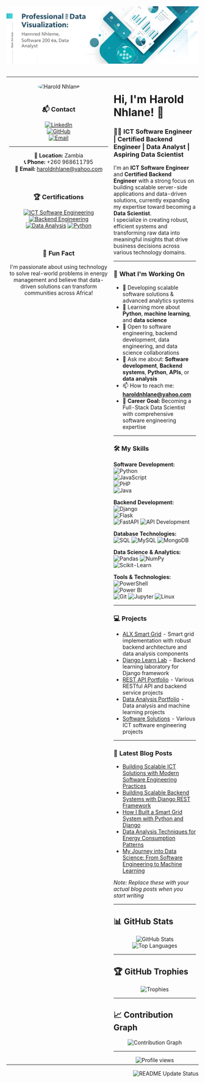 <div align="center">
  <img src="https://raw.githubusercontent.com/HaroldNhlane/HaroldNhlane/main/assets/banner.jpg" alt="Harold Nhlane - ICT Software Engineer | Certified Backend Engineer | Data Analyst | Aspiring Data Scientist" style="width: 100%; height: 150px; object-fit: cover;">
</div>

<br>

<table>
<tr>
<td width="260" valign="top" align="center">

<img src="https://avatars.githubusercontent.com/u/206536845?v=4" alt="Harold Nhlane" width="200" style="border-radius:50%"><br><br>

### 📬 Contact  
[![LinkedIn](https://img.shields.io/badge/LinkedIn-0A66C2?style=for-the-badge&logo=linkedin&logoColor=white)](https://www.linkedin.com/in/harold-nhlane/)  
[![GitHub](https://img.shields.io/badge/GitHub-181717?style=for-the-badge&logo=github&logoColor=white)](https://github.com/HaroldNhlane)  
[![Email](https://img.shields.io/badge/Email-D14836?style=for-the-badge&logo=gmail&logoColor=white)](mailto:haroldnhlane@yahoo.com)  

---

**📍 Location:** Zambia  
**📞 Phone:** +260 968611795  
**📧 Email:** haroldnhlane@yahoo.com

<br>

### 🏆 Certifications
[![ICT Software Engineering](https://img.shields.io/badge/ICT_Software_Engineering-Certified-6e5494?style=for-the-badge&logo=computer&logoColor=white)](https://example.com/certification)
[![Backend Engineering](https://img.shields.io/badge/Backend_Engineering-Certified-0078D4?style=for-the-badge&logo=azure-devops&logoColor=white)](https://example.com/certification)
[![Data Analysis](https://img.shields.io/badge/Data_Analysis-Certified-00B0A8?style=for-the-badge&logo=microsoft-excel&logoColor=white)](https://example.com/certification)
[![Python](https://img.shields.io/badge/Python-Expert-3776AB?style=for-the-badge&logo=python&logoColor=white)](https://example.com/certification)

<br>

### 🎯 Fun Fact
I'm passionate about using technology to solve real-world problems in energy management and believe that data-driven solutions can transform communities across Africa!

</td>
<td valign="top">

# Hi, I'm Harold Nhlane! 👋  

### 👨‍💻 ICT Software Engineer | Certified Backend Engineer | Data Analyst | Aspiring Data Scientist

I'm an **ICT Software Engineer** and **Certified Backend Engineer** with a strong focus on building scalable server-side applications and data-driven solutions, currently expanding my expertise toward becoming a **Data Scientist**.  
I specialize in creating robust, efficient systems and transforming raw data into meaningful insights that drive business decisions across various technology domains.  

---

### 🚀 What I'm Working On  
- 🔭 Developing scalable software solutions & advanced analytics systems  
- 🌱 Learning more about **Python**, **machine learning**, and **data science**  
- 👯 Open to software engineering, backend development, data engineering, and data science collaborations  
- 💬 Ask me about: **Software development**, **Backend systems**, **Python**, **APIs**, or **data analysis**  
- 📫 How to reach me: **haroldnhlane@yahoo.com**
- 🎯 **Career Goal:** Becoming a Full-Stack Data Scientist with comprehensive software engineering expertise

---

### 🛠️ My Skills  

**Software Development:**  
![Python](https://img.shields.io/badge/Python-3776AB?style=for-the-badge&logo=python&logoColor=white)  
![JavaScript](https://img.shields.io/badge/JavaScript-F7DF1E?style=for-the-badge&logo=javascript&logoColor=black)  
![PHP](https://img.shields.io/badge/PHP-777BB4?style=for-the-badge&logo=php&logoColor=white)  
![Java](https://img.shields.io/badge/Java-007396?style=for-the-badge&logo=java&logoColor=white)

**Backend Development:**  
![Django](https://img.shields.io/badge/Django-092E20?style=for-the-badge&logo=django&logoColor=white)  
![Flask](https://img.shields.io/badge/Flask-000000?style=for-the-badge&logo=flask&logoColor=white)  
![FastAPI](https://img.shields.io/badge/FastAPI-009688?style=for-the-badge&logo=fastapi&logoColor=white)
![API Development](https://img.shields.io/badge/API_Development-FF6C37?style=for-the-badge&logo=postman&logoColor=white)

**Database Technologies:**  
![SQL](https://img.shields.io/badge/SQL-4479A1?style=for-the-badge&logo=postgresql&logoColor=white)
![MySQL](https://img.shields.io/badge/MySQL-4479A1?style=for-the-badge&logo=mysql&logoColor=white)
![MongoDB](https://img.shields.io/badge/MongoDB-47A248?style=for-the-badge&logo=mongodb&logoColor=white)

**Data Science & Analytics:**  
![Pandas](https://img.shields.io/badge/Pandas-150458?style=for-the-badge&logo=pandas&logoColor=white)
![NumPy](https://img.shields.io/badge/NumPy-013243?style=for-the-badge&logo=numpy&logoColor=white)
![Scikit-Learn](https://img.shields.io/badge/Scikit_Learn-F7931E?style=for-the-badge&logo=scikit-learn&logoColor=white)

**Tools & Technologies:**  
![PowerShell](https://img.shields.io/badge/PowerShell-5391FE?style=for-the-badge&logo=powershell&logoColor=white)  
![Power BI](https://img.shields.io/badge/Power_BI-F2C811?style=for-the-badge&logo=powerbi&logoColor=black)  
![Git](https://img.shields.io/badge/Git-F05032?style=for-the-badge&logo=git&logoColor=white)
![Jupyter](https://img.shields.io/badge/Jupyter-F37626?style=for-the-badge&logo=jupyter&logoColor=white)
![Linux](https://img.shields.io/badge/Linux-FCC624?style=for-the-badge&logo=linux&logoColor=black)

---

### 💻 Projects  
- [ALX Smart Grid](https://github.com/HaroldNhlane/ALX_Smart_grid) - Smart grid implementation with robust backend architecture and data analysis components
- [Django Learn Lab](https://github.com/HaroldNhlane/Alx_DjangoLearnLab) - Backend learning laboratory for Django framework
- [REST API Portfolio](https://github.com/HaroldNhlane) - Various RESTful API and backend service projects
- [Data Analysis Portfolio](https://github.com/HaroldNhlane) - Data analysis and machine learning projects
- [Software Solutions](https://github.com/HaroldNhlane) - Various ICT software engineering projects


---

### 📝 Latest Blog Posts
<!-- BLOG-POST-LIST:START -->
- [Building Scalable ICT Solutions with Modern Software Engineering Practices](https://example.com/blog/ict-software-engineering)
- [Building Scalable Backend Systems with Django REST Framework](https://example.com/blog/django-rest-framework)
- [How I Built a Smart Grid System with Python and Django](https://example.com/blog/smart-grid-python-django)
- [Data Analysis Techniques for Energy Consumption Patterns](https://example.com/blog/energy-data-analysis)
- [My Journey into Data Science: From Software Engineering to Machine Learning](https://example.com/blog/data-science-journey)
<!-- BLOG-POST-LIST:END -->

*Note: Replace these with your actual blog posts when you start writing*

---

## 📊 GitHub Stats  

<p align="center">
  <img src="https://github-readme-stats.vercel.app/api?username=HaroldNhlane&show_icons=true&theme=radical&hide_border=true" alt="GitHub Stats" height="165"/>
  <img src="https://github-readme-stats.vercel.app/api/top-langs/?username=HaroldNhlane&layout=compact&theme=radical&hide_border=true" alt="Top Languages" height="165"/>
</p>

---

## 🏆 GitHub Trophies  

<p align="center">
  <img src="https://github-profile-trophy.vercel.app/?username=HaroldNhlane&theme=radical&row=1&column=6&no-frame=true" alt="Trophies" width="90%"/>
</p>

---

## 📈 Contribution Graph  

<p align="center">
  <img src="https://github-readme-activity-graph.vercel.app/graph?username=HaroldNhlane&theme=react-dark&hide_border=true" alt="Contribution Graph" width="90%"/>
</p>

---

<div align="center">
  <img src="https://komarev.com/ghpvc/?username=HaroldNhlane&label=Profile+Views&color=blueviolet&style=flat" alt="Profile views">
</div>

</td>
</tr>
</table>

<!-- GitHub Actions workflow badge -->
<p align="right">
  <img src="https://github.com/HaroldNhlane/HaroldNhlane/workflows/Update%20README/badge.svg" alt="README Update Status">
</p>
